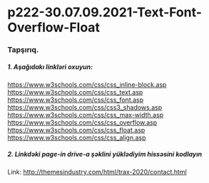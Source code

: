 # p222-30.07.09.2021-Text-Font-Overflow-Float




### Tapşırıq.



##### 1. Aşağıdakı linkləri oxuyun:
https://www.w3schools.com/css/css_inline-block.asp<br />
https://www.w3schools.com/css/css_text.asp<br />
https://www.w3schools.com/css/css_font.asp<br />
https://www.w3schools.com/css/css3_shadows.asp<br />
https://www.w3schools.com/css/css_max-width.asp<br />
https://www.w3schools.com/css/css_overflow.asp<br />
https://www.w3schools.com/css/css_float.asp<br />
https://www.w3schools.com/css/css_align.asp<br />





##### 2. Linkdəki page-in drive-a şəklini yüklədiyim hissəsini kodlayın<br />
Link: http://themesindustry.com/html/trax-2020/contact.html











